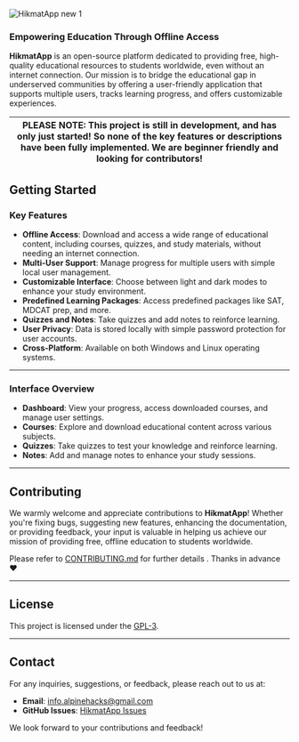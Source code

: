
![HikmatApp new 1](https://github.com/user-attachments/assets/ca00b2fc-d129-4be5-b1a7-de262bc8c643)

### Empowering Education Through Offline Access

**HikmatApp** is an open-source platform dedicated to providing free, high-quality educational resources to students worldwide, even without an internet connection. Our mission is to bridge the educational gap in underserved communities by offering a user-friendly application that supports multiple users, tracks learning progress, and offers customizable experiences.

| PLEASE NOTE: This project is still in development, and has only just started! So none of the key features or descriptions have been fully implemented. We are beginner friendly and looking for contributors! |
| ------------------------------------------------------------------------------------------------------------------------------------------------------------------------------------------------------------- |
## Getting Started

### Key Features

- **Offline Access**: Download and access a wide range of educational content, including courses, quizzes, and study materials, without needing an internet connection.
- **Multi-User Support**: Manage progress for multiple users with simple local user management.
- **Customizable Interface**: Choose between light and dark modes to enhance your study environment.
- **Predefined Learning Packages**: Access predefined packages like SAT, MDCAT prep, and more.
- **Quizzes and Notes**: Take quizzes and add notes to reinforce learning.
- **User Privacy**: Data is stored locally with simple password protection for user accounts.
- **Cross-Platform**: Available on both Windows and Linux operating systems.

---

### Interface Overview

- **Dashboard**: View your progress, access downloaded courses, and manage user settings.
- **Courses**: Explore and download educational content across various subjects.
- **Quizzes**: Take quizzes to test your knowledge and reinforce learning.
- **Notes**: Add and manage notes to enhance your study sessions.

---

## Contributing

We warmly welcome and appreciate contributions to **HikmatApp**! Whether you're fixing bugs, suggesting new features, enhancing the documentation, or providing feedback, your input is valuable in helping us achieve our mission of providing free, offline education to students worldwide.

Please refer to [CONTRIBUTING.md](CONTRIBUTING.md) for further details . Thanks in advance ❤

---

## License

This project is licensed under the [GPL-3](LICENSE).

---

## Contact

For any inquiries, suggestions, or feedback, please reach out to us at:

- **Email**: info.alpinehacks@gmail.com
- **GitHub Issues**: [HikmatApp Issues](https://github.com/Alpine_Hacks/HikmatApp/issues)

We look forward to your contributions and feedback!

